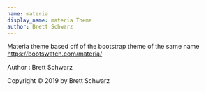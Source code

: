 ```yaml
---
name: materia
display_name: materia Theme
author: Brett Schwarz
---
```

Materia theme based off of the bootstrap theme of the same name https://bootswatch.com/materia/

Author
: Brett Schwarz

Copyright © 2019 by Brett Schwarz
